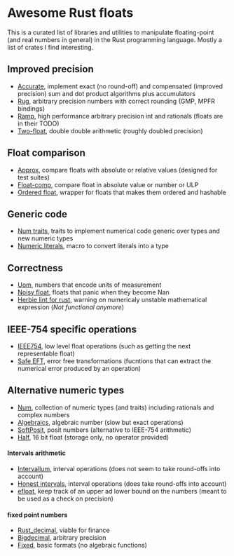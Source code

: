 # Awesome Rust floats

This is a curated list of libraries and utilities to manipulate floating-point (and real numbers in general) in the Rust programming language. Mostly a list of crates I find interesting.

## Improved precision

- [Accurate](https://crates.io/crates/accurate), implement exact (no round-off) and compensated (improved precision) sum and dot product algorithms plus accumulators
- [Rug](https://crates.io/crates/rug), arbitrary precision numbers with correct rounding (GMP, MPFR bindings)
- [Ramp](https://crates.io/crates/ramp), high performance arbitrary precision int and rationals (floats are in their TODO)
- [Two-float](https://crates.io/crates/twofloat), double double arithmetic (roughly doubled precision)

## Float comparison

- [Approx](https://crates.io/crates/approx), compare floats with absolute or relative values (designed for test suites)
- [Float-comp](https://crates.io/crates/float-cmp), compare float in absolute value or number or ULP
- [Ordered float](https://crates.io/crates/ordered-float), wrapper for floats that makes them ordered and hashable

## Generic code

- [Num traits](https://crates.io/crates/num-traits), traits to implement numerical code generic over types and new numeric types
- [Numeric literals](https://crates.io/crates/numeric_literals), macro to convert literals into a type

## Correctness

- [Uom](https://crates.io/crates/uom), numbers that encode units of measurement
- [Noisy float](https://crates.io/crates/noisy_float), floats that panic when they become Nan
- [Herbie lint for rust](https://github.com/mcarton/rust-herbie-lint), warning on numericaly unstable mathematical expression (*Not functional anymore*)

## IEEE-754 specific operations

- [IEEE754](https://crates.io/crates/ieee754), low level float operations (such as getting the next representable float)
- [Safe EFT](https://crates.io/crates/safeeft), error free transformations (fucntions that can extract the numerical error produced by an operation)

## Alternative numeric types

- [Num](https://crates.io/crates/num), collection of numeric types (and traits) including rationals and complex numbers
- [Algebraics](https://crates.io/crates/algebraics), algebraic number (slow but exact operations)
- [SoftPosit](https://crates.io/crates/softposit), posit numbers (alternative to IEEE-754 arithmetic)
- [Half](https://crates.io/crates/half), 16 bit float (storage only, no operator provided)

#### Intervals arithmetic

- [Intervallum](https://crates.io/crates/intervallum), interval operations (does not seem to take round-offs into account)
- [Honest intervals](https://crates.io/crates/honestintervals), interval operations (does take round-offs into account)
- [efloat](https://crates.io/crates/efloat), keep track of an upper ad lower bound on the numbers (meant to be used as a check on precision)

#### fixed point numbers

- [Rust_decimal](https://crates.io/crates/rust_decimal), viable for finance
- [Bigdecimal](https://crates.io/crates/bigdecimal), arbitrary precision
- [Fixed](https://crates.io/crates/fixed), basic formats (no algebraic functions)
